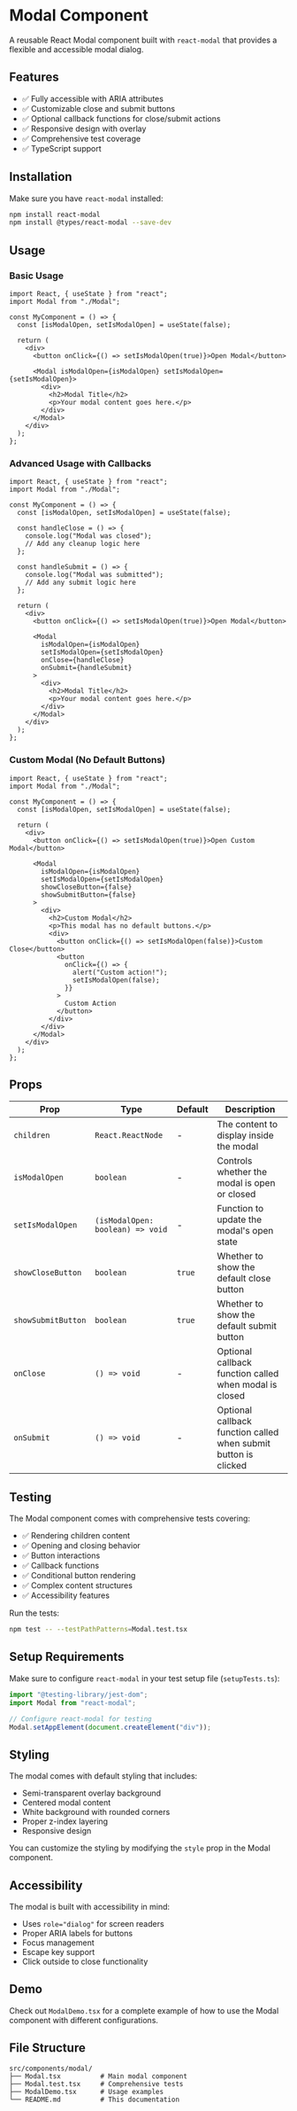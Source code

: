# Modal Component

A reusable React Modal component built with `react-modal` that provides a flexible and accessible modal dialog.

## Features

- ✅ Fully accessible with ARIA attributes
- ✅ Customizable close and submit buttons
- ✅ Optional callback functions for close/submit actions
- ✅ Responsive design with overlay
- ✅ Comprehensive test coverage
- ✅ TypeScript support

## Installation

Make sure you have `react-modal` installed:

```bash
npm install react-modal
npm install @types/react-modal --save-dev
```

## Usage

### Basic Usage

```tsx
import React, { useState } from "react";
import Modal from "./Modal";

const MyComponent = () => {
  const [isModalOpen, setIsModalOpen] = useState(false);

  return (
    <div>
      <button onClick={() => setIsModalOpen(true)}>Open Modal</button>

      <Modal isModalOpen={isModalOpen} setIsModalOpen={setIsModalOpen}>
        <div>
          <h2>Modal Title</h2>
          <p>Your modal content goes here.</p>
        </div>
      </Modal>
    </div>
  );
};
```

### Advanced Usage with Callbacks

```tsx
import React, { useState } from "react";
import Modal from "./Modal";

const MyComponent = () => {
  const [isModalOpen, setIsModalOpen] = useState(false);

  const handleClose = () => {
    console.log("Modal was closed");
    // Add any cleanup logic here
  };

  const handleSubmit = () => {
    console.log("Modal was submitted");
    // Add any submit logic here
  };

  return (
    <div>
      <button onClick={() => setIsModalOpen(true)}>Open Modal</button>

      <Modal
        isModalOpen={isModalOpen}
        setIsModalOpen={setIsModalOpen}
        onClose={handleClose}
        onSubmit={handleSubmit}
      >
        <div>
          <h2>Modal Title</h2>
          <p>Your modal content goes here.</p>
        </div>
      </Modal>
    </div>
  );
};
```

### Custom Modal (No Default Buttons)

```tsx
import React, { useState } from "react";
import Modal from "./Modal";

const MyComponent = () => {
  const [isModalOpen, setIsModalOpen] = useState(false);

  return (
    <div>
      <button onClick={() => setIsModalOpen(true)}>Open Custom Modal</button>

      <Modal
        isModalOpen={isModalOpen}
        setIsModalOpen={setIsModalOpen}
        showCloseButton={false}
        showSubmitButton={false}
      >
        <div>
          <h2>Custom Modal</h2>
          <p>This modal has no default buttons.</p>
          <div>
            <button onClick={() => setIsModalOpen(false)}>Custom Close</button>
            <button
              onClick={() => {
                alert("Custom action!");
                setIsModalOpen(false);
              }}
            >
              Custom Action
            </button>
          </div>
        </div>
      </Modal>
    </div>
  );
};
```

## Props

| Prop               | Type                             | Default | Description                                                     |
| ------------------ | -------------------------------- | ------- | --------------------------------------------------------------- |
| `children`         | `React.ReactNode`                | -       | The content to display inside the modal                         |
| `isModalOpen`      | `boolean`                        | -       | Controls whether the modal is open or closed                    |
| `setIsModalOpen`   | `(isModalOpen: boolean) => void` | -       | Function to update the modal's open state                       |
| `showCloseButton`  | `boolean`                        | `true`  | Whether to show the default close button                        |
| `showSubmitButton` | `boolean`                        | `true`  | Whether to show the default submit button                       |
| `onClose`          | `() => void`                     | -       | Optional callback function called when modal is closed          |
| `onSubmit`         | `() => void`                     | -       | Optional callback function called when submit button is clicked |

## Testing

The Modal component comes with comprehensive tests covering:

- ✅ Rendering children content
- ✅ Opening and closing behavior
- ✅ Button interactions
- ✅ Callback functions
- ✅ Conditional button rendering
- ✅ Complex content structures
- ✅ Accessibility features

Run the tests:

```bash
npm test -- --testPathPatterns=Modal.test.tsx
```

## Setup Requirements

Make sure to configure `react-modal` in your test setup file (`setupTests.ts`):

```typescript
import "@testing-library/jest-dom";
import Modal from "react-modal";

// Configure react-modal for testing
Modal.setAppElement(document.createElement("div"));
```

## Styling

The modal comes with default styling that includes:

- Semi-transparent overlay background
- Centered modal content
- White background with rounded corners
- Proper z-index layering
- Responsive design

You can customize the styling by modifying the `style` prop in the Modal component.

## Accessibility

The modal is built with accessibility in mind:

- Uses `role="dialog"` for screen readers
- Proper ARIA labels for buttons
- Focus management
- Escape key support
- Click outside to close functionality

## Demo

Check out `ModalDemo.tsx` for a complete example of how to use the Modal component with different configurations.

## File Structure

```
src/components/modal/
├── Modal.tsx          # Main modal component
├── Modal.test.tsx     # Comprehensive tests
├── ModalDemo.tsx      # Usage examples
└── README.md          # This documentation
```

